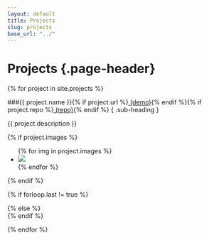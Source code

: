 ```yaml
---
layout: default
title: Projects
slug: projects
base_url: "../"
---
```


Projects {.page-header}
===

{% for project in site.projects %}

###{{ project.name }}{% if project.url %}<a href="{{ project.url }}">  (demo)</a>{% endif %}{% if project.repo %}<a href="{{ project.repo }}">  (repo)</a>{% endif %} { .sub-heading }

{{ project.description }}

{% if project.images %}
<div class="project-image-div">
  <ul>
    {% for img in project.images %}
      <li><a href="{{ page.base_url }}static/img/{{ img }}" data-lightbox="{{ project.name }}">
        <img class="hidden project-image" src="{{ page.base_url }}static/img/{{ img }}"/>
      </a></li>
    {% endfor %}
  </ul>
</div>
{% endif %}

{% if forloop.last != true %}
<div class="bm3-5"> </div>
{% else %}
<div class="project-footer-filler"> </div>
{% endif %}

{% endfor %}

<script type="text/javascript">
  $('.project-image-div').each(function() {
    var totalImageWidth = 0;
    var finished = 0;
    var $imgArray = $(this).children('ul').find('img');
    var imgLength = $imgArray.length;
    $imgArray.each(function () {
      $(this).on('load', function() {
        totalImageWidth += this.width;
        finished += 1;
        if (finished == imgLength) {
          $imgArray.each(function () {
            $(this).width(100 * (this.width / totalImageWidth) + "%");
            $(this).removeClass("hidden");
          });
        }
      });
    });
  });
</script>
